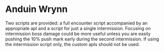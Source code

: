 # Anduin Wrynn

Two scripts are provided: a full encounter script accompanied by an appropriate apl and a script for just a single intermission. Focusing on intermission boss damage could be more useful unless you are easily pushing the 10% push mark early during the second intermission. If using the intermission script only, the custom apls should not be used.
